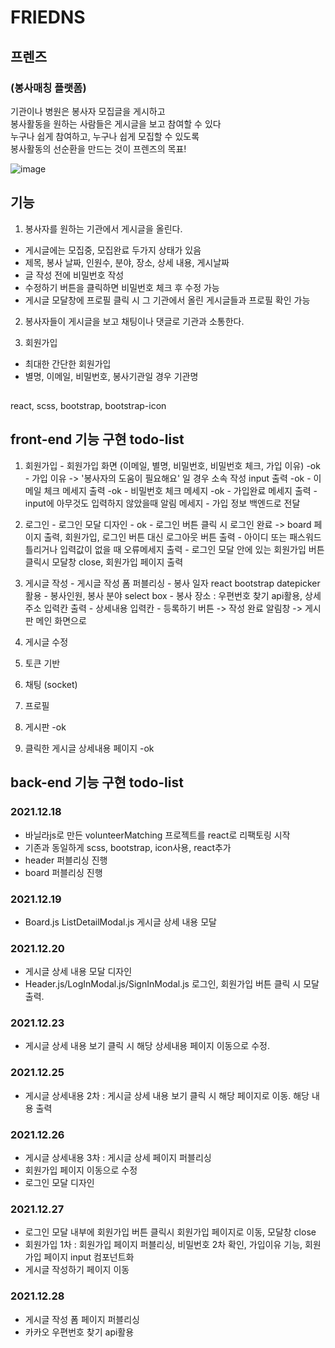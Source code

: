 # FRIEDNS

## 프렌즈 
### (봉사매칭 플랫폼)
기관이나 병원은 봉사자 모집글을 게시하고 <br/>
봉사활동을 원하는 사람들은 게시글을 보고 참여할 수 있다 <br/>
누구나 쉽게 참여하고, 누구나 쉽게 모집할 수 있도록 <br/>
봉사활동의 선순환을 만드는 것이 프렌즈의 목표!

![image](https://user-images.githubusercontent.com/70701879/147481910-8128c650-abca-4f80-ba37-24d1f5a72b9e.png)

## 기능
1. 봉사자를 원하는 기관에서 게시글을 올린다.
  - 게시글에는 모집중, 모집완료 두가지 상태가 있음
  - 제목, 봉사 날짜, 인원수, 분야, 장소, 상세 내용, 게시날짜
  - 글 작성 전에 비밀번호 작성
  - 수정하기 버튼을 클릭하면 비밀번호 체크 후 수정 가능
  - 게시글 모달창에 프로필 클릭 시 그 기관에서 올린 게시글들과 프로필 확인 가능

2. 봉사자들이 게시글을 보고 채팅이나 댓글로 기관과 소통한다.

3. 회원가입
  - 최대한 간단한 회원가입
  - 별명, 이메일, 비밀번호, 봉사기관일 경우 기관명

##
react, scss, bootstrap, bootstrap-icon

## front-end 기능 구현 todo-list
  1. 회원가입
    - 회원가입 화면 (이메일, 별명, 비밀번호, 비밀번호 체크, 가입 이유) -ok
    - 가입 이유 -> '봉사자의 도움이 필요해요' 일 경우 소속 작성 input 출력 -ok 
    - 이메일 체크 메세지 출력 -ok
    - 비밀번호 체크 메세지 -ok
    - 가입완료 메세지 출력
    - input에 아무것도 입력하지 않았을때 알림 메세지 
    - 가입 정보 백엔드로 전달

  2. 로그인 
    - 로그인 모달 디자인 - ok
    - 로그인 버튼 클릭 시 로그인 완료 -> board 페이지 출력, 회원가입, 로그인 버튼 대신 로그아웃 버튼 출력
    - 아이디 또는 패스워드 틀리거나 입력값이 없을 때 오류메세지 출력
    - 로그인 모달 안에 있는 회원가입 버튼 클릭시 모달창 close, 회원가입 페이지 출력

  3. 게시글 작성
    - 게시글 작성 폼 퍼블리싱
    - 봉사 일자 react bootstrap datepicker 활용
    - 봉사인원, 봉사 분야 select box
    - 봉사 장소 : 우편번호 찾기 api활용, 상세주소 입력칸 출력
    - 상세내용 입력칸
    - 등록하기 버튼 -> 작성 완료 알림창 -> 게시판 메인 화면으로 

  4. 게시글 수정
  5. 토큰 기반
  6. 채팅 (socket)
  7. 프로필
  8. 게시판 -ok
  9. 클릭한 게시글 상세내용 페이지 -ok 

## back-end 기능 구현 todo-list

### 2021.12.18
  - 바닐라js로 만든 volunteerMatching 프로젝트를 react로 리팩토링 시작
  - 기존과 동일하게 scss, bootstrap, icon사용, react추가
  - header 퍼블리싱 진행 
  - board 퍼블리싱 진행

### 2021.12.19
  - Board.js ListDetailModal.js 
    게시글 상세 내용 모달

### 2021.12.20
  - 게시글 상세 내용 모달 디자인
  - Header.js/LogInModal.js/SignInModal.js
    로그인, 회원가입 버튼 클릭 시 모달 출력.

### 2021.12.23
  - 게시글 상세 내용 보기 클릭 시 해당 상세내용 페이지 이동으로 수정.

### 2021.12.25
  - 게시글 상세내용 2차 : 게시글 상세 내용 보기 클릭 시 해당 페이지로 이동. 해당 내용 출력

### 2021.12.26 
  - 게시글 상세내용 3차 : 게시글 상세 페이지 퍼블리싱
  - 회원가입 페이지 이동으로 수정
  - 로그인 모달 디자인

### 2021.12.27
  - 로그인 모달 내부에 회원가입 버튼 클릭시 회원가입 페이지로 이동, 모달창 close
  - 회원가입 1차 : 회원가입 페이지 퍼블리싱, 비밀번호 2차 확인, 가입이유 기능, 회원가입 페이지 input 컴포넌트화
  - 게시글 작성하기 페이지 이동

### 2021.12.28
  - 게시글 작성 폼 페이지 퍼블리싱
  - 카카오 우편번호 찾기 api활용